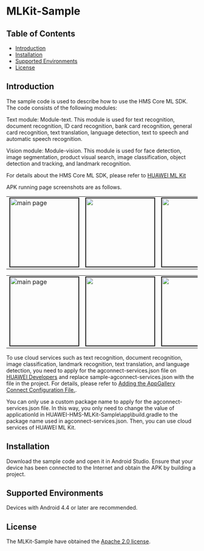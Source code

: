 # MLKit-Sample


## Table of Contents

 * [Introduction](#introduction)
 * [Installation](#installation)
 * [Supported Environments](#supported-environments)
 * [License](#license)


## Introduction
The sample code is used to describe how to use the HMS Core ML SDK. The code consists of the following modules:

Text module: Module-text. This module is used for text recognition, document recognition,
ID card recognition, bank card recognition, general card recognition, text translation, language detection, text to speech and automatic speech recognition.

Vision module: Module-vision. This module is used for face detection, image segmentation,
product visual search, image classification, object detection and tracking, and landmark recognition.

For details about the HMS Core ML SDK, please refer to [HUAWEI ML Kit](https://developer.huawei.com/consumer/en/doc/development/HMS-Guides/ml-introduction-4)

APK running page screenshots are as follows.
<table><tr>
<td><img src="https://github.com/HMS-MLKit/HUAWEI-HMS-MLKit-Sample/blob/master/MLKit-Sample/resources/mainText.jpg" width=180 title="main page" border=2></td>
<td><img src="https://github.com/HMS-MLKit/HUAWEI-HMS-MLKit-Sample/blob/master/MLKit-Sample/resources/language.jpg" width=180 border=2></td>
<td><img src="https://github.com/HMS-MLKit/HUAWEI-HMS-MLKit-Sample/blob/master/MLKit-Sample/resources/text.jpg" width=180 border=2></td>
<td><img src="https://github.com/HMS-MLKit/HUAWEI-HMS-MLKit-Sample/blob/master/MLKit-Sample/resources/bcr.jpg" width=180 border=2></td>
</tr></table>

<table><tr>
<td><img src="https://github.com/HMS-MLKit/HUAWEI-HMS-MLKit-Sample/blob/master/MLKit-Sample/resources/mainVision.jpg" width=180 title="main page" border=2></td>
<td><img src="https://github.com/HMS-MLKit/HUAWEI-HMS-MLKit-Sample/blob/master/MLKit-Sample/resources/imageSegmentVideo.gif" width=180 border=2></td>
<td><img src="https://github.com/HMS-MLKit/HUAWEI-HMS-MLKit-Sample/blob/master/MLKit-Sample/resources/face.jpg" width=180 border=2></td>
<td><img src="https://github.com/HMS-MLKit/HUAWEI-HMS-MLKit-Sample/blob/master/MLKit-Sample/resources/object.jpg" width=180 border=2></td>
</tr></table>

To use cloud services such as text recognition, document recognition, image classification, landmark recognition,
text translation, and language detection, you need to apply for the agconnect-services.json file on
[HUAWEI Developers](https://developer.huawei.com/consumer/en/) and replace sample-agconnect-services.json
with the file in the project. For details, please refer to [Adding the AppGallery Connect Configuration File.](https://developer.huawei.com/consumer/en/doc/development/HMS-Guides/ml-add-agc).

You can only use a custom package name to apply for the agconnect-services.json file.
In this way, you only need to change the value of applicationId in HUAWEI-HMS-MLKit-Sample\app\build.gradle to the package name used in agconnect-services.json. Then, you can use cloud services of HUAWEI ML Kit.


## Installation
Download the sample code and open it in Android Studio. Ensure that your device has been connected to the Internet and obtain the APK by building a project.


## Supported Environments
Devices with Android 4.4 or later are recommended.


##  License
The MLKit-Sample have obtained the [Apache 2.0 license](http://www.apache.org/licenses/LICENSE-2.0).
